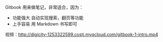Gitbook 用来做笔记，非常适合，因为：

- 功能强大
  自动实现搜索，翻页等功能
- 上手容易
  用 Markdown 书写即可
  
视频：http://digicity-1253322599.costj.myqcloud.com/gitbook-1-intro.mp4
